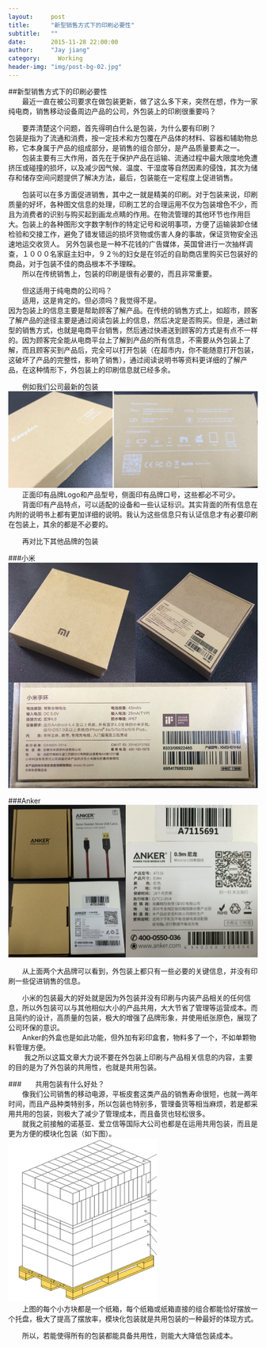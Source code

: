 ```yaml
---
layout:     post
title:      "新型销售方式下的印刷必要性"
subtitle:   ""
date:       2015-11-28 22:00:00
author:     "Jay jiang"
category:     Working
header-img: "img/post-bg-02.jpg"
---
```

  
##新型销售方式下的印刷必要性    
&emsp;&emsp;最近一直在被公司要求在做包装更新，做了这么多下来，突然在想，作为一家纯电商，销售移动设备周边产品的公司，外包装上的印刷很重要吗？  

&emsp;&emsp;要弄清楚这个问题，首先得明白什么是包装，为什么要有印刷？  
包装是指为了流通和消费，按一定技术和方包覆在产品体的材料、容器和辅助物总称，它本身属于产品的组成部分，是销售的组合部分，是产品质量要素之一。  
&emsp;&emsp;包装主要有三大作用，首先在于保护产品在运输、流通过程中最大限度地免遭挤压或碰撞的损坏，以及减少因气候、温度、干湿度等自然因素的侵蚀，其次为储存和储存空间问题提供了解决方法，最后，包装能在一定程度上促进销售。  

&emsp;&emsp;包装可以在多方面促进销售，其中之一就是精美的印刷。对于包装来说，印刷质量的好坏，各种图文信息的处理，印刷工艺的合理运用不仅为包装增色不少，而且为消费者的识别与购买起到画龙点睛的作用。在物流管理的其他环节也作用巨大。包装上的各种图形文字数字制作的特定记号和说明事项，方便了运输装卸仓储检验和交接工作，避免了错发错运的损坏货物或伤害人身的事故，保证货物安全迅速地运交收货人。
另外包装也是一种不花钱的广告媒体，英国曾进行一次抽样调查，１０００名家庭主妇中，９２％的妇女是在邻近的自助商店里购买已包装好的商品，对于包装不佳的商品根本不予理睬。  
&emsp;&emsp;所以在传统销售上，包装的印刷是很有必要的，而且非常重要。  

&emsp;&emsp;但这适用于纯电商的公司吗？  
&emsp;&emsp;适用，这是肯定的。但必须吗？我觉得不是。  
因为包装上的信息主要是帮助顾客了解产品。在传统的销售方式上，如超市，顾客了解产品的途径主要是通过阅读包装上的信息，然后决定是否购买。但是，通过新型的销售方式，也就是电商平台销售，然后通过快递送到顾客的方式是有点不一样的。因为顾客完全能从电商平台上了解到产品的所有信息，不需要从外包装上了解，而且顾客买到产品后，完全可以打开包装（在超市内，你不能随意打开包装，这破坏了产品的完整性，影响了销售），通过阅读说明书等资料更详细的了解产品，在这种情形下，外包装上的印刷信息就已经多余。  

&emsp;&emsp;例如我们公司最新的包装  
<img src="/img/20151130/mypk11.png" alt="Drawing" width="600px"/>      
&emsp;&emsp;正面印有品牌Logo和产品型号，侧面印有品牌口号，这些都必不可少。  
&emsp;&emsp;背面印有产品特点，可以适配的设备和一些认证标识。其实背面的所有信息在内附的说明书上都有更加详细的说明。我认为这些信息只有认证信息才有必要印刷在包装上，其余的都是不必要的。  

&emsp;&emsp;再对比下其他品牌的包装  

###小米  
<img src="/img/20151130/xiaomi11.png" alt="Drawing" width="600px"/>  
   
###Anker
<img src="/img/20151130/anker11.png" alt="Drawing" width="600px"/>     


&emsp;&emsp;从上面两个大品牌可以看到，外包装上都只有一些必要的关键信息，并没有印刷一些促进销售的信息。  

&emsp;&emsp;小米的包装最大的好处就是因为外包装并没有印刷与内装产品相关的任何信息，所以外包装可以与其他相似大小的产品共用，大大节省了管理等运营成本。而且简约的设计，高质量的包装，极大的增强了品牌形象，并使用纸张原色，展现了公司环保的意识。  
&emsp;&emsp;Anker的外盒也是如此功能，但外加有彩印盒套，物料多了一个，不如单颗物料管理方便。  
&emsp;&emsp;
我之所以这篇文章大力说不要在外包装上印刷与产品相关信息的内容，主要的目的是为了外包装的共用性，也就是共用包装。  

###&emsp;&emsp;共用包装有什么好处？  
&emsp;&emsp;像我们公司销售的移动电源，平板皮套这类产品的销售寿命很短，也就一两年时间，而且产品种类特别多，所以包装也特别多，管理备货等相当麻烦，若是都采用共用的包装，则极大了减少了管理成本，而且备货也轻松很多。  
&emsp;&emsp;就我之前接触的诺基亚、爱立信等国际大公司也都是在运用共用包装，而且是更为方便的模块化包装（如下图）。  
<img src="/img/20151130/sharepk.png" alt="Drawing" width="300px"/>    
&emsp;&emsp;上图的每个小方块都是一个纸箱，每个纸箱或纸箱直接的组合都能恰好摆放一个托盘，极大了提高了摆放率，模块化包装就是共用包装的一种最好的体现方式。  

&emsp;&emsp;所以，若能使得所有的包装都能具备共用性，则能大大降低包装成本。  